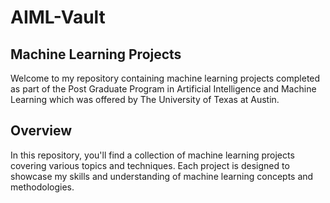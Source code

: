 # AIML-Vault

## Machine Learning Projects
Welcome to my repository containing machine learning projects completed as part of the Post Graduate Program in Artificial Intelligence and Machine Learning which was offered by The University of Texas at Austin.

## Overview
In this repository, you'll find a collection of machine learning projects covering various topics and techniques. Each project is designed to showcase my skills and understanding of machine learning concepts and methodologies.
